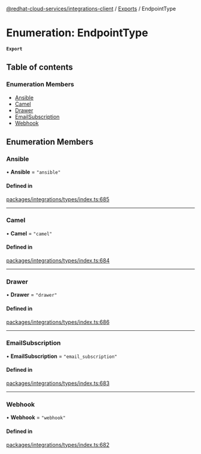 [@redhat-cloud-services/integrations-client](../README.md) / [Exports](../modules.md) / EndpointType

# Enumeration: EndpointType

**`Export`**

## Table of contents

### Enumeration Members

- [Ansible](EndpointType.md#ansible)
- [Camel](EndpointType.md#camel)
- [Drawer](EndpointType.md#drawer)
- [EmailSubscription](EndpointType.md#emailsubscription)
- [Webhook](EndpointType.md#webhook)

## Enumeration Members

### Ansible

• **Ansible** = ``"ansible"``

#### Defined in

[packages/integrations/types/index.ts:685](https://github.com/RedHatInsights/javascript-clients/blob/master/packages/integrations/types/index.ts#L685)

___

### Camel

• **Camel** = ``"camel"``

#### Defined in

[packages/integrations/types/index.ts:684](https://github.com/RedHatInsights/javascript-clients/blob/master/packages/integrations/types/index.ts#L684)

___

### Drawer

• **Drawer** = ``"drawer"``

#### Defined in

[packages/integrations/types/index.ts:686](https://github.com/RedHatInsights/javascript-clients/blob/master/packages/integrations/types/index.ts#L686)

___

### EmailSubscription

• **EmailSubscription** = ``"email_subscription"``

#### Defined in

[packages/integrations/types/index.ts:683](https://github.com/RedHatInsights/javascript-clients/blob/master/packages/integrations/types/index.ts#L683)

___

### Webhook

• **Webhook** = ``"webhook"``

#### Defined in

[packages/integrations/types/index.ts:682](https://github.com/RedHatInsights/javascript-clients/blob/master/packages/integrations/types/index.ts#L682)
